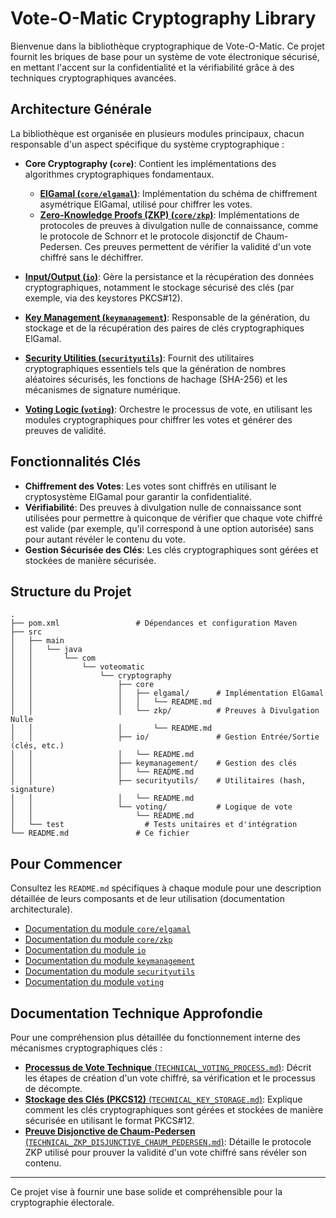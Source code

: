 # Vote-O-Matic Cryptography Library

Bienvenue dans la bibliothèque cryptographique de Vote-O-Matic. Ce projet fournit les briques de base pour un système de vote électronique sécurisé, en mettant l'accent sur la confidentialité et la vérifiabilité grâce à des techniques cryptographiques avancées.

## Architecture Générale

La bibliothèque est organisée en plusieurs modules principaux, chacun responsable d'un aspect spécifique du système cryptographique :

-   **Core Cryptography (`core`)**: Contient les implémentations des algorithmes cryptographiques fondamentaux.
    -   [**ElGamal (`core/elgamal`)**](src/main/java/com/voteomatic/cryptography/core/elgamal/README.md): Implémentation du schéma de chiffrement asymétrique ElGamal, utilisé pour chiffrer les votes.
    -   [**Zero-Knowledge Proofs (ZKP) (`core/zkp`)**](src/main/java/com/voteomatic/cryptography/core/zkp/README.md): Implémentations de protocoles de preuves à divulgation nulle de connaissance, comme le protocole de Schnorr et le protocole disjonctif de Chaum-Pedersen. Ces preuves permettent de vérifier la validité d'un vote chiffré sans le déchiffrer.

-   [**Input/Output (`io`)**](src/main/java/com/voteomatic/cryptography/io/README.md): Gère la persistance et la récupération des données cryptographiques, notamment le stockage sécurisé des clés (par exemple, via des keystores PKCS#12).

-   [**Key Management (`keymanagement`)**](src/main/java/com/voteomatic/cryptography/keymanagement/README.md): Responsable de la génération, du stockage et de la récupération des paires de clés cryptographiques ElGamal.

-   [**Security Utilities (`securityutils`)**](src/main/java/com/voteomatic/cryptography/securityutils/README.md): Fournit des utilitaires cryptographiques essentiels tels que la génération de nombres aléatoires sécurisés, les fonctions de hachage (SHA-256) et les mécanismes de signature numérique.

-   [**Voting Logic (`voting`)**](src/main/java/com/voteomatic/cryptography/voting/README.md): Orchestre le processus de vote, en utilisant les modules cryptographiques pour chiffrer les votes et générer des preuves de validité.

## Fonctionnalités Clés

-   **Chiffrement des Votes**: Les votes sont chiffrés en utilisant le cryptosystème ElGamal pour garantir la confidentialité.
-   **Vérifiabilité**: Des preuves à divulgation nulle de connaissance sont utilisées pour permettre à quiconque de vérifier que chaque vote chiffré est valide (par exemple, qu'il correspond à une option autorisée) sans pour autant révéler le contenu du vote.
-   **Gestion Sécurisée des Clés**: Les clés cryptographiques sont gérées et stockées de manière sécurisée.

## Structure du Projet

```
.
├── pom.xml                 # Dépendances et configuration Maven
├── src
│   ├── main
│   │   └── java
│   │       └── com
│   │           └── voteomatic
│   │               └── cryptography
│   │                   ├── core
│   │                   │   ├── elgamal/      # Implémentation ElGamal
│   │                   │   │   └── README.md
│   │                   │   └── zkp/          # Preuves à Divulgation Nulle
│   │                   │       └── README.md
│   │                   ├── io/               # Gestion Entrée/Sortie (clés, etc.)
│   │                   │   └── README.md
│   │                   ├── keymanagement/    # Gestion des clés
│   │                   │   └── README.md
│   │                   ├── securityutils/    # Utilitaires (hash, signature)
│   │                   │   └── README.md
│   │                   └── voting/           # Logique de vote
│   │                       └── README.md
│   └── test                  # Tests unitaires et d'intégration
└── README.md               # Ce fichier
```

## Pour Commencer

Consultez les `README.md` spécifiques à chaque module pour une description détaillée de leurs composants et de leur utilisation (documentation architecturale).

-   [Documentation du module `core/elgamal`](src/main/java/com/voteomatic/cryptography/core/elgamal/README.md)
-   [Documentation du module `core/zkp`](src/main/java/com/voteomatic/cryptography/core/zkp/README.md)
-   [Documentation du module `io`](src/main/java/com/voteomatic/cryptography/io/README.md)
-   [Documentation du module `keymanagement`](src/main/java/com/voteomatic/cryptography/keymanagement/README.md)
-   [Documentation du module `securityutils`](src/main/java/com/voteomatic/cryptography/securityutils/README.md)
-   [Documentation du module `voting`](src/main/java/com/voteomatic/cryptography/voting/README.md)

## Documentation Technique Approfondie

Pour une compréhension plus détaillée du fonctionnement interne des mécanismes cryptographiques clés :

-   [**Processus de Vote Technique** (`TECHNICAL_VOTING_PROCESS.md`)](TECHNICAL_VOTING_PROCESS.md): Décrit les étapes de création d'un vote chiffré, sa vérification et le processus de décompte.
-   [**Stockage des Clés (PKCS12)** (`TECHNICAL_KEY_STORAGE.md`)](TECHNICAL_KEY_STORAGE.md): Explique comment les clés cryptographiques sont gérées et stockées de manière sécurisée en utilisant le format PKCS#12.
-   [**Preuve Disjonctive de Chaum-Pedersen** (`TECHNICAL_ZKP_DISJUNCTIVE_CHAUM_PEDERSEN.md`)](TECHNICAL_ZKP_DISJUNCTIVE_CHAUM_PEDERSEN.md): Détaille le protocole ZKP utilisé pour prouver la validité d'un vote chiffré sans révéler son contenu.

---

Ce projet vise à fournir une base solide et compréhensible pour la cryptographie électorale.